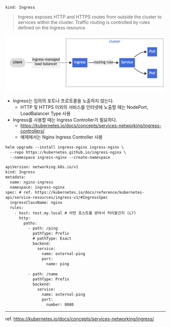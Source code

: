 ```
kind: Ingress
```

> Ingress exposes HTTP and HTTPS routes from outside the cluster to services within the cluster. Traffic routing is controlled by rules defined on the Ingress resource.


![](ingress.png)

- Ingress는 임의의 포트나 프로토콜을 노출하지 않는다.
  - HTTP 및 HTTPS 이외의 서비스를 인터넷에 노출할 때는 NodePort, LoadBalancer Type 사용
- Ingress를 사용할 때는 Ingress Controller가 필요하다.
  - https://kubernetes.io/docs/concepts/services-networking/ingress-controllers/
  - 예제에서는 Nginx Ingress Controller 사용

```
helm upgrade --install ingress-nginx ingress-nginx \
  --repo https://kubernetes.github.io/ingress-nginx \
  --namespace ingress-nginx --create-namespace
```
    
```
apiVersion: networking.k8s.io/v1
kind: Ingress
metadata:
  name: nginx-ingress
  namespace: ingress-nginx
spec: # ref. https://kubernetes.io/docs/reference/kubernetes-api/service-resources/ingress-v1/#IngressSpec
  ingressClassName: nginx
  rules:
    - host: test.my.local # 어떤 호스트를 받아서 처리할건지 (L7)
      http:
        paths:
          - path: /ping
            pathType: Prefix
            # pathType: Exact
            backend:
              service:
                name: external-ping
                port:
                  name: ping

          - path: /name
            pathType: Prefix
            backend:
              service:
                name: external-ping
                port:
                  number: 8080
```


---

ref. https://kubernetes.io/docs/concepts/services-networking/ingress/

